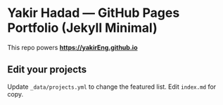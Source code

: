 # Yakir Hadad — GitHub Pages Portfolio (Jekyll Minimal)

This repo powers **https://yakirEng.github.io**

## Edit your projects
Update `_data/projects.yml` to change the featured list. Edit `index.md` for copy.
